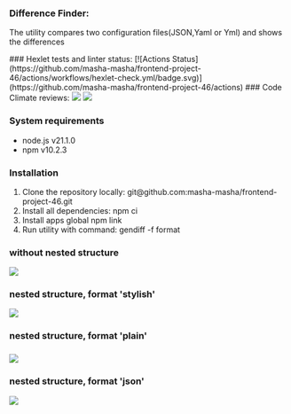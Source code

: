### Difference Finder:
<p>The utility compares two configuration files(JSON,Yaml or Yml) and shows the differences</p>
### Hexlet tests and linter status:
[![Actions Status](https://github.com/masha-masha/frontend-project-46/actions/workflows/hexlet-check.yml/badge.svg)](https://github.com/masha-masha/frontend-project-46/actions)
### Code Climate reviews:
<a href="https://codeclimate.com/github/masha-masha/frontend-project-46/maintainability"><img src="https://api.codeclimate.com/v1/badges/fa82e5dd2e7d270d9bc7/maintainability" /></a>
<a href="https://codeclimate.com/github/masha-masha/frontend-project-46/test_coverage"><img src="https://api.codeclimate.com/v1/badges/fa82e5dd2e7d270d9bc7/test_coverage" /></a>
<p><h3>System requirements</h3>
   <ul>
      <li>node.js v21.1.0</li>
      <li>npm v10.2.3</li>
   </ul>
</p>
<p><h3>Installation</h3>
   <ol>
      <li>Clone the repository locally:
         git@github.com:masha-masha/frontend-project-46.git
      </li>
      <li>Install all dependencies:
         npm ci
      </li>
      <li>Install  apps global
         npm link
      </li>
      <li>
         Run utility with command:
         gendiff -f format <filepath1> <filepath2>
      </li>
   </ol>
</p>
<p> <h3> without nested structure</h3> 
    <a href="https://asciinema.org/a/633490" target="_blank"><img src="https://asciinema.org/a/633490.svg" /></a>
</p>
<p> <h3> nested structure, format 'stylish' </h3>
<a href="https://asciinema.org/a/633491" target="_blank"><img src="https://asciinema.org/a/633491.svg" /></a>
</p>
<p> <h3> nested structure, format 'plain' <h3>
<a href="https://asciinema.org/a/633493" target="_blank"><img src="https://asciinema.org/a/633493.svg" /></a>
</p>
<p> <h3> nested structure, format 'json' </h3>
<a href="https://asciinema.org/a/633495" target="_blank"><img src="https://asciinema.org/a/633495.svg" /></a>
<p>
